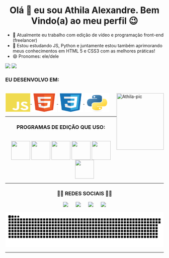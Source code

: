 <h1 align="center">Olá 👋 eu sou Athila Alexandre. Bem Vindo(a) ao meu perfil 😉</h1>

- 🔭 Atualmente eu trabalho com edição de vídeo e programação front-end (freelancer)
- 🌱 Estou estudando JS, Python e juntamente estou também aprimorando meus conhecimentos em HTML 5 e CSS3 com as melhores práticas!
- 😄 Pronomes: ele/dele

<div>
<img height="180em" src="https://github-readme-stats.vercel.app/api?username=AthilaAlexandre&show_icons=true&theme=merko">
<img height="140em" src="https://github-readme-stats.vercel.app/api/top-langs/?username=AthilaAlexandre&layout=compact&show_icons=true&theme=merko">
</div>

<h3>EU DESENVOLVO EM: </h3>
<div style="display: inline_block"><br>
  <a href="https://www.javascript.com"><img align="center" alt="Js" height="60" width="80" src="https://raw.githubusercontent.com/devicons/devicon/master/icons/javascript/javascript-plain.svg"> </a>
  <a href="https://developer.mozilla.org/pt-BR/docs/Web/HTML"><img align="center" alt="HTML" height="60" width="80" src="https://raw.githubusercontent.com/devicons/devicon/master/icons/html5/html5-original.svg"> </a>
  <a href="https://www.w3schools.com/css/"><img align="center" alt="CSS" height="60" width="80" src="https://raw.githubusercontent.com/devicons/devicon/master/icons/css3/css3-original.svg"> </a>
  <a href="https://www.python.org"><img align="center" alt="Python" height="60" width="80" src="https://raw.githubusercontent.com/devicons/devicon/master/icons/python/python-original.svg"> </a>
  <a href="https://github.com/AthilaAlexandre"><img align="right" height="180" width="150" border-radius="50%" src="https://i.imgur.com/TKmRDKd.png" title="Athila-pic"></a>
</div>
<hr>
<h3 align="center">PROGRAMAS DE EDIÇÃO QUE USO: </h3>
<div style="display: inline_block" align="center"><br>
  <img align="center" height="60" width="60" src="https://i.imgur.com/cSwFg0e.png">
  <img align="center" height="60" width="60" src="https://i.imgur.com/PLHkK2m.png">
  <img align="center" height="60" width="60" src="https://i.imgur.com/iSzv5sv.png">
  <img align="center" height="60" width="60" src="https://i.imgur.com/4NB6yD6.png">
  <img align="center" height="60" width="60" src="https://i.imgur.com/yF9ZLgj.png">
  <img align="center" height="60" width="60" src="https://i.imgur.com/O207Av6.png">
</div>
<hr>

<h3 align="center"> 🐱‍🏍 REDES SOCIAIS 🐱‍🏍 </h3>
<div align="center">
<a href="https://www.facebook.com/athila.alexandre" target"_blank"><img hspace="10px" src="https://img.shields.io/badge/Facebook-1877F2?style=for-the-badge&logo=facebook&logoColor=white" target"_blank"></a>
<a href="https://www.instagram.com/athila_alexandre_/" target"_blank"><img hspace="10px" src="https://img.shields.io/badge/Instagram-E4405F?style=for-the-badge&logo=instagram&logoColor=white" target"_blank"></a>
<a href="https://www.linkedin.com/in/athila-alexandre-05190b92/" target"_blank"><img hspace="10px" src="https://img.shields.io/badge/LinkedIn-0077B5?style=for-the-badge&logo=linkedin&logoColor=white" target"_blank"></a>
<a href="https://twitter.com/AthilAlexandre" target"_blank"><img hspace="10px" src="https://img.shields.io/badge/Twitter-1DA1F2?style=for-the-badge&logo=twitter&logoColor=white" target"_blank"></a>
</div>

![Snake animation](https://github.com/AthilaAlexandre/AthilaAlexandre/blob/output/github-contribution-grid-snake.svg)

<hr>
